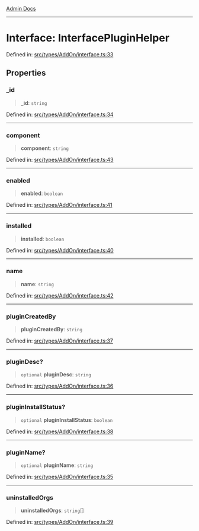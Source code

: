 [Admin Docs](/)

***

# Interface: InterfacePluginHelper

Defined in: [src/types/AddOn/interface.ts:33](https://github.com/PalisadoesFoundation/talawa-admin/blob/main/src/types/AddOn/interface.ts#L33)

## Properties

### \_id

> **\_id**: `string`

Defined in: [src/types/AddOn/interface.ts:34](https://github.com/PalisadoesFoundation/talawa-admin/blob/main/src/types/AddOn/interface.ts#L34)

***

### component

> **component**: `string`

Defined in: [src/types/AddOn/interface.ts:43](https://github.com/PalisadoesFoundation/talawa-admin/blob/main/src/types/AddOn/interface.ts#L43)

***

### enabled

> **enabled**: `boolean`

Defined in: [src/types/AddOn/interface.ts:41](https://github.com/PalisadoesFoundation/talawa-admin/blob/main/src/types/AddOn/interface.ts#L41)

***

### installed

> **installed**: `boolean`

Defined in: [src/types/AddOn/interface.ts:40](https://github.com/PalisadoesFoundation/talawa-admin/blob/main/src/types/AddOn/interface.ts#L40)

***

### name

> **name**: `string`

Defined in: [src/types/AddOn/interface.ts:42](https://github.com/PalisadoesFoundation/talawa-admin/blob/main/src/types/AddOn/interface.ts#L42)

***

### pluginCreatedBy

> **pluginCreatedBy**: `string`

Defined in: [src/types/AddOn/interface.ts:37](https://github.com/PalisadoesFoundation/talawa-admin/blob/main/src/types/AddOn/interface.ts#L37)

***

### pluginDesc?

> `optional` **pluginDesc**: `string`

Defined in: [src/types/AddOn/interface.ts:36](https://github.com/PalisadoesFoundation/talawa-admin/blob/main/src/types/AddOn/interface.ts#L36)

***

### pluginInstallStatus?

> `optional` **pluginInstallStatus**: `boolean`

Defined in: [src/types/AddOn/interface.ts:38](https://github.com/PalisadoesFoundation/talawa-admin/blob/main/src/types/AddOn/interface.ts#L38)

***

### pluginName?

> `optional` **pluginName**: `string`

Defined in: [src/types/AddOn/interface.ts:35](https://github.com/PalisadoesFoundation/talawa-admin/blob/main/src/types/AddOn/interface.ts#L35)

***

### uninstalledOrgs

> **uninstalledOrgs**: `string`[]

Defined in: [src/types/AddOn/interface.ts:39](https://github.com/PalisadoesFoundation/talawa-admin/blob/main/src/types/AddOn/interface.ts#L39)
